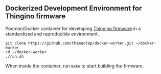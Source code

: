 Dockerized Development Environment for Thingino firmware
--------------------------------------------------------

Podman/Docker container for developing [Thingino firmware][1]
in a standardized and reproducible environment.

```
git clone https://github.com/themactep/docker-worker.git ~/docker-worker
cd ~/docker-worker
./run.sh
```

When inside the container, run `make` to start building the firmware.

[1]: https://github.com/themactep/thingino-firmware
